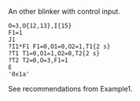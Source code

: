 An other blinker with control input.

    O=3,O{12,13},I{15}
    F1=1
    J1
    ?I1*F1 F1=0,O1=0,O2=1,T1{2 s}
    ?T1 T1=0,O1=1,O2=0,T2{2 s}
    ?T2 T2=0,O=3,F1=1
    E
    '0x1a'
    

See recommendations from Example1.
